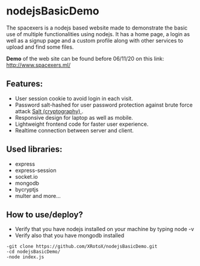 # nodejsBasicDemo

The spacexers is a nodejs based website made to demonstrate the basic use of multiple functionalities using nodejs. It has a home page, a login as well as a signup page and a custom profile along with other services to upload and find some files.

**Demo** of the web site can be found before 06/11/20 on this link:
http://www.spacexers.ml/


## Features:
- User session cookie to avoid login in each visit.
- Password salt-hashed for user password protection against brute force attack [Salt (cryptography)
](https://en.wikipedia.org/wiki/Salt_(cryptography)).
- Responsive design for laptop as well as mobile.
- Lightweight frontend code for faster user experience.
- Realtime connection between server and client.

## Used libraries:
- express
- express-session
- socket.io
- mongodb
- bycryptjs
- multer
and more...

## How to use/deploy?

- Verify that you have nodejs installed on your machine by typing node -v 
- Verify also that you have mongodb installed
```linux
-git clone https://github.com/XRotoX/nodejsBasicDemo.git
-cd nodejsBasicDemo/
-node index.js
```
